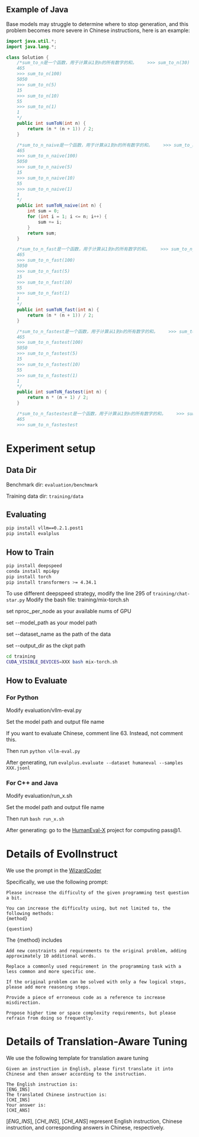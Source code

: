 

## Example of Java
Base models may struggle to determine where to stop generation, and this problem becomes more severe in Chinese instructions, here is an example:

```java
import java.util.*;
import java.lang.*;

class Solution {
    /*sum_to_n是一个函数，用于计算从1到n的所有数字的和。    >>> sum_to_n(30)
    465
    >>> sum_to_n(100)
    5050
    >>> sum_to_n(5)
    15
    >>> sum_to_n(10)
    55
    >>> sum_to_n(1)
    1
    */
    public int sumToN(int n) {
        return (n * (n + 1)) / 2;
    }

    /*sum_to_n_naive是一个函数，用于计算从1到n的所有数字的和。    >>> sum_to_n_naive(30)
    465
    >>> sum_to_n_naive(100)
    5050
    >>> sum_to_n_naive(5)
    15
    >>> sum_to_n_naive(10)
    55
    >>> sum_to_n_naive(1)
    1
    */
    public int sumToN_naive(int n) {
        int sum = 0;
        for (int i = 1; i <= n; i++) {
            sum += i;
        }
        return sum;
    }

    /*sum_to_n_fast是一个函数，用于计算从1到n的所有数字的和。    >>> sum_to_n_fast(30)
    465
    >>> sum_to_n_fast(100)
    5050
    >>> sum_to_n_fast(5)
    15
    >>> sum_to_n_fast(10)
    55
    >>> sum_to_n_fast(1)
    1
    */
    public int sumToN_fast(int n) {
        return (n * (n + 1)) / 2;
    }

    /*sum_to_n_fastest是一个函数，用于计算从1到n的所有数字的和。    >>> sum_to_n_fastest(30)
    465
    >>> sum_to_n_fastest(100)
    5050
    >>> sum_to_n_fastest(5)
    15
    >>> sum_to_n_fastest(10)
    55
    >>> sum_to_n_fastest(1)
    1
    */
    public int sumToN_fastest(int n) {
        return n * (n + 1) / 2;
    }

    /*sum_to_n_fastestest是一个函数，用于计算从1到n的所有数字的和。    >>> sum_to_n_fastestest(30)
    465
    >>> sum_to_n_fastestest
```



# Experiment setup
## Data Dir
Benchmark dir: `evaluation/benchmark`

Training data dir: `training/data`
## Evaluating

```bash
pip install vllm==0.2.1.post1
pip install evalplus
```

## How to Train

```bash
pip install deepspeed
conda install mpi4py
pip install torch
pip install transformers >= 4.34.1
```
To use different deepspeed strategy, modify the line 295 of `training/chat-star.py`
Modify the bash file: training/mix-torch.sh

set nproc_per_node as your available nums of GPU

set --model_path as your model path

set --dataset_name as the path of the data

set --output_dir as the ckpt path
```bash
cd training
CUDA_VISIBLE_DEVICES=XXX bash mix-torch.sh
```

## How to Evaluate

### For Python
Modify evaluation/vllm-eval.py

Set the model path and output file name

If you want to evaluate Chinese, comment line 63. Instead, not comment this.

Then run `python vllm-eval.py`

After generating, run `evalplus.evaluate --dataset humaneval --samples XXX.jsonl`
### For C++ and Java

Modify evaluation/run_x.sh

Set the model path and output file name

Then run `bash run_x.sh`

After generating: go to the [HumanEval-X](https://github.com/THUDM/CodeGeeX/blob/main/codegeex/benchmark/README.md) project for computing pass@1.



# Details of EvolInstruct

We use the prompt in the [WizardCoder](https://arxiv.org/pdf/2306.08568.pdf?trk=public_post_comment-text)

Specifically, we use the following prompt:

```
Please increase the difficulty of the given programming test question a bit.

You can increase the difficulty using, but not limited to, the following methods:
{method}

{question}
```

The {method} includes

```
Add new constraints and requirements to the original problem, adding approximately 10 additional words.

Replace a commonly used requirement in the programming task with a less common and more specific one.

If the original problem can be solved with only a few logical steps, please add more reasoning steps.

Provide a piece of erroneous code as a reference to increase misdirection.

Propose higher time or space complexity requirements, but please refrain from doing so frequently.

```

# Details of Translation-Aware Tuning

We use the following template for translation aware tuning

```
Given an instruction in English, please first translate it into Chinese and then answer according to the instruction.

The English instruction is:
[ENG_INS]
The translated Chinese instruction is:
[CHI_INS]
Your answer is:
[CHI_ANS]

```

$[\mathit{ENG\_INS}]$, $[\mathit{CHI\_INS}]$, $[\mathit{CHI\_ANS}]$ represent English instruction, Chinese instruction, and corresponding answers in Chinese, respectively.